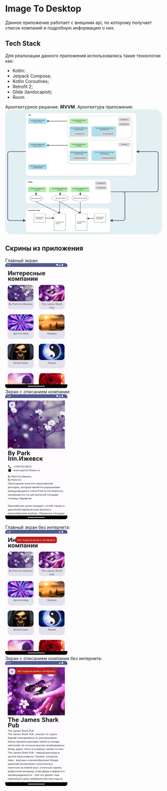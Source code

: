 # Image To Desktop

Данное приложение работает с внешним api, по которому получает список компаний и подробную
информацию о них.

## Tech Stack

Для реализации данного приложения использовались такие технологии как:

* Kotlin:
* Jetpack Compose;
* Kotlin Coroutines;
* Retrofit 2;
* Glide (landscapist);
* Room

Архитектурное решение: **MVVM**. Архитектура приложения:   
<img src="./images/Architecture.png" style="width:600px;height:400px;">

## Скрины из приложения

Главный экран:   
<img src="./images/main_screen.png" style="width:200px;height:400px;">  
Экран с описанием компании:  
<img src="./images/company_screen.png" style="width:200px;height:400px;">

Главный экран без интернета:  
<img src="./images/without_internet_main.png" style="width:200px;height:400px;">  
Экран с описанием компании без интернета:  
<img src="./images/without_internet_save.png" style="width:200px;height:400px;">
